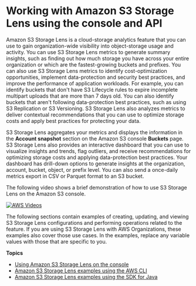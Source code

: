 # Working with Amazon S3 Storage Lens using the console and API<a name="S3LensExamples"></a>

Amazon S3 Storage Lens is a cloud\-storage analytics feature that you can use to gain organization\-wide visibility into object\-storage usage and activity\. You can use S3 Storage Lens metrics to generate summary insights, such as finding out how much storage you have across your entire organization or which are the fastest\-growing buckets and prefixes\. You can also use S3 Storage Lens metrics to identify cost\-optimization opportunities, implement data\-protection and security best practices, and improve the performance of application workloads\. For example, you can identify buckets that don't have S3 Lifecycle rules to expire incomplete multipart uploads that are more than 7 days old\. You can also identify buckets that aren't following data\-protection best practices, such as using S3 Replication or S3 Versioning\. S3 Storage Lens also analyzes metrics to deliver contextual recommendations that you can use to optimize storage costs and apply best practices for protecting your data\. 

S3 Storage Lens aggregates your metrics and displays the information in the **Account snapshot** section on the Amazon S3 console **Buckets** page\. S3 Storage Lens also provides an interactive dashboard that you can use to visualize insights and trends, flag outliers, and receive recommendations for optimizing storage costs and applying data\-protection best practices\. Your dashboard has drill\-down options to generate insights at the organization, account, bucket, object, or prefix level\. You can also send a once\-daily metrics export in CSV or Parquet format to an S3 bucket\. 

The following video shows a brief demonstration of how to use S3 Storage Lens on the Amazon S3 console\.

[![AWS Videos](http://img.youtube.com/vi/https://www.youtube.com/embed/TNmZEvwFiOA/0.jpg)](http://www.youtube.com/watch?v=https://www.youtube.com/embed/TNmZEvwFiOA)

The following sections contain examples of creating, updating, and viewing S3 Storage Lens configurations and performing operations related to the feature\. If you are using S3 Storage Lens with AWS Organizations, these examples also cover those use cases\. In the examples, replace any variable values with those that are specific to you\.

**Topics**
+ [Using Amazon S3 Storage Lens on the console](storage_lens_console.md)
+ [Amazon S3 Storage Lens examples using the AWS CLI](S3LensCLIExamples.md)
+ [Amazon S3 Storage Lens examples using the SDK for Java](S3LensJavaExamples.md)